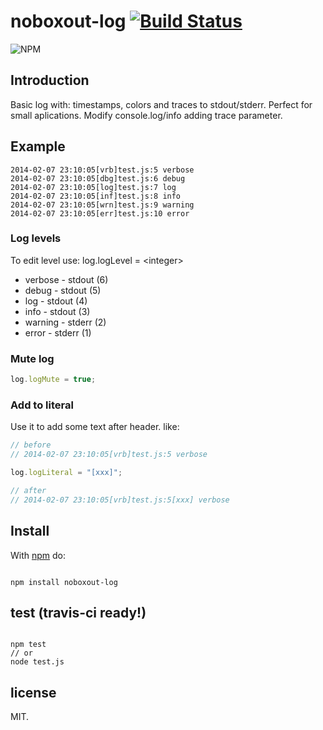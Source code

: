 # noboxout-log [![Build Status](https://secure.travis-ci.org/llafuente/noboxout-log.png?branch=master)](http://travis-ci.org/llafuente/noboxout-log)

![NPM](https://nodei.co/npm/noboxout-log.png?compact=true)

## Introduction

Basic log with: timestamps, colors and traces to stdout/stderr.
Perfect for small aplications.
Modify console.log/info adding trace parameter.

## Example

```
2014-02-07 23:10:05[vrb]test.js:5 verbose
2014-02-07 23:10:05[dbg]test.js:6 debug
2014-02-07 23:10:05[log]test.js:7 log
2014-02-07 23:10:05[inf]test.js:8 info
2014-02-07 23:10:05[wrn]test.js:9 warning
2014-02-07 23:10:05[err]test.js:10 error
```

### Log levels

To edit level use: log.logLevel = &lt;integer&gt;

* verbose - stdout (6)
* debug - stdout (5)
* log - stdout (4)
* info - stdout (3)
* warning - stderr (2)
* error - stderr (1)

### Mute log

```js
log.logMute = true;
```


### Add to literal

Use it to add some text after header. like:

```js
// before
// 2014-02-07 23:10:05[vrb]test.js:5 verbose

log.logLiteral = "[xxx]";

// after
// 2014-02-07 23:10:05[vrb]test.js:5[xxx] verbose
```


## Install

With [npm](http://npmjs.org) do:

```

npm install noboxout-log

```

## test (travis-ci ready!)


```

npm test
// or
node test.js

```

## license


MIT.
